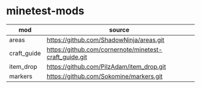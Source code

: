 # minetest-mods

| mod | source |
| --- | --- |
| areas | https://github.com/ShadowNinja/areas.git |
| craft_guide | https://github.com/cornernote/minetest-craft_guide.git |
| item_drop | https://github.com/PilzAdam/item_drop.git |
| markers | https://github.com/Sokomine/markers.git |
